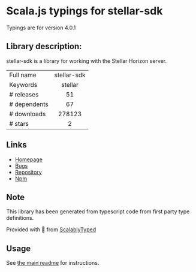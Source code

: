 
# Scala.js typings for stellar-sdk

Typings are for version 4.0.1

## Library description:
stellar-sdk is a library for working with the Stellar Horizon server.

|                    |                 |
| ------------------ | :-------------: |
| Full name          | stellar-sdk |
| Keywords           | stellar |
| # releases         | 51 |
| # dependents       | 67 |
| # downloads        | 278123 |
| # stars            | 2 |

## Links
- [Homepage](https://github.com/stellar/js-stellar-sdk)
- [Bugs](https://github.com/stellar/js-stellar-sdk/issues)
- [Repository](https://github.com/stellar/js-stellar-sdk)
- [Npm](https://www.npmjs.com/package/stellar-sdk)
    


## Note
This library has been generated from typescript code from first party type definitions.

Provided with :purple_heart: from [ScalablyTyped](https://github.com/oyvindberg/ScalablyTyped)

## Usage
See [the main readme](../../readme.md) for instructions.


